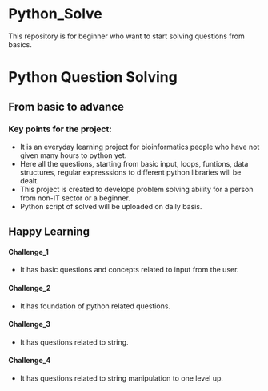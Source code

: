 # Python_Solve
This repository is for beginner who want to start solving questions from basics.
# Python Question Solving
## From basic to advance
### Key points for the project:

* It is an everyday learning project for bioinformatics people who have not given many hours to python yet. 
* Here all the questions, starting from basic input, loops, funtions, data structures, regular expresssions to different python libraries will be dealt.
* This project is created to develope problem solving ability for a person from non-IT sector or a beginner.
* Python script of solved will be uploaded on daily basis. 

## Happy Learning

#### Challenge_1
* It has basic questions and concepts related to input from the user.

#### Challenge_2
* It has foundation of python related questions.

#### Challenge_3 
* It has questions related to string.

#### Challenge_4
* It has questions related to string manipulation to one level up.
